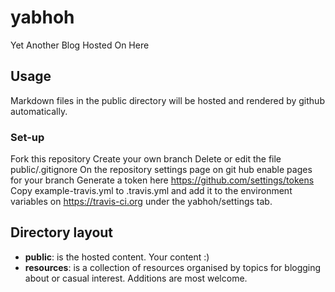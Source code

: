 # yabhoh
Yet Another Blog Hosted On Here

## Usage
Markdown files in the public directory will be hosted and rendered by github automatically.

### Set-up
Fork this repository
Create your own branch
Delete or edit the file public/.gitignore
On the repository settings page on git hub enable pages for your branch
Generate a token here https://github.com/settings/tokens
Copy example-travis.yml to .travis.yml
and add it to the environment variables on https://travis-ci.org under the yabhoh/settings tab.


## Directory layout
- __public__: is the hosted content. Your content :)
- __resources__: is a collection of resources organised by topics for blogging about or casual interest. Additions are most welcome.


